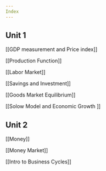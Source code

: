 ```yaml
---
Index
---
```

## Unit 1

[[GDP measurement and Price index]]

[[Production Function]]

[[Labor Market]]

[[Savings and Investment]]

[[Goods Market Equilibrium]]

[[Solow Model and Economic Growth ]]

## Unit 2

[[Money]]

[[Money Market]]

[[Intro to Business Cycles]]
